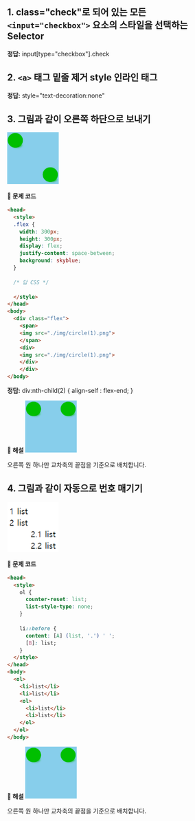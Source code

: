 ## 1. class="check"로 되어 있는 모든 `<input="checkbox">` 요소의 스타일을 선택하는 Selector

**정답:** input[type="checkbox"].check


## 2. `<a>` 태그 밑줄 제거 style 인라인 태그 
**정답:** style="text-decoration:none"


## 3. 그림과 같이 오른쪽 하단으로 보내기
<img src="./img/2.png" width="120px">

**🧸 문제 코드**
```html
<head>
  <style>
  .flex {
    width: 300px; 
    height: 300px;
    display: flex;
    justify-content: space-between;
    background: skyblue;
  }

  /* 답 CSS */

  </style>
</head>
<body>
  <div class="flex">
    <span>
    <img src="./img/circle(1).png">
    </span>
    <div>
    <img src="./img/circle(1).png">
    </div>
    </div>
</body>
```

**정답:** div:nth-child(2) { align-self : flex-end; }


**👔 해설**
<img src="./img/1.png" width="120px">

오른쪽 원 하나만 교차축의 끝점을 기준으로 배치합니다.

## 4. 그림과 같이 자동으로 번호 매기기

<img src="./img/3.png" width="120px">

**🧸 문제 코드**
```html
<head>
  <style>
    ol { 
      counter-reset: list; 
      list-style-type: none; 
    } 

    li::before { 
      content: [A] (list, '.') ' '; 
      [B]: list; 
    }
  </style>
</head>
<body>
  <ol>
    <li>list</li>
    <li>list</li>
    <ol>
      <li>list</li>
      <li>list</li>
    </ol> 
  </ol>
</body>
```


**👔 해설**
<img src="./img/1.png" width="120px">

오른쪽 원 하나만 교차축의 끝점을 기준으로 배치합니다.





























































































